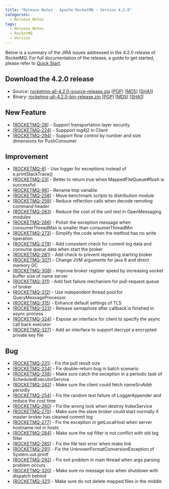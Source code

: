 ```yaml
---
title: "Release Notes - Apache RocketMQ - Version 4.2.0"
categories:
  - Release_Notes
tags:
  - Release_Notes
  - RocketMQ
  - Version
---
```


Below is a summary of the JIRA issues addressed in the 4.2.0 release of RocketMQ. For full documentation of the release, a guide to get started, please refer to <a href='/docs/quick-start/'>Quick Start</a>.

<h2> Download the 4.2.0 release
</h2>

* Source: [rocketmq-all-4.2.0-source-release.zip](https://www.apache.org/dyn/closer.cgi?path=rocketmq/4.2.0/rocketmq-all-4.2.0-source-release.zip) [[PGP](https://www.apache.org/dist/rocketmq/4.2.0/rocketmq-all-4.2.0-source-release.zip.asc)] [[MD5](https://www.apache.org/dist/rocketmq/4.2.0/rocketmq-all-4.2.0-source-release.zip.md5)] [[SHA1](https://www.apache.org/dist/rocketmq/4.2.0/rocketmq-all-4.2.0-source-release.zip.sha1)]
* Binary: [rocketmq-all-4.2.0-bin-release.zip](https://www.apache.org/dyn/closer.cgi?path=rocketmq/4.2.0/rocketmq-all-4.2.0-bin-release.zip) [[PGP](https://www.apache.org/dist/rocketmq/4.2.0/rocketmq-all-4.2.0-bin-release.zip.asc)] [[MD5](https://www.apache.org/dist/rocketmq/4.2.0/rocketmq-all-4.2.0-bin-release.zip.md5)] [[SHA1](https://www.apache.org/dist/rocketmq/4.2.0/rocketmq-all-4.2.0-bin-release.zip.sha1)]

## New Feature

<ul>
<li>[<a href='https://issues.apache.org/jira/browse/ROCKETMQ-28'>ROCKETMQ-28</a>] -         Support transportation layer security
</li>
<li>[<a href='https://issues.apache.org/jira/browse/ROCKETMQ-224'>ROCKETMQ-224</a>] -       Suppport log4j2 in Client
</li>
<li>[<a href='https://issues.apache.org/jira/browse/ROCKETMQ-294'>ROCKETMQ-294</a>] -       Support flow control by number and size dimensions for PushConsumer
</li>
</ul>

## Improvement

<ul>
<li>[<a href='https://issues.apache.org/jira/browse/ROCKETMQ-6'>ROCKETMQ-6</a>] -         Use logger for exceptions instead of e.printStackTrace()
</li>
<li>[<a href='https://issues.apache.org/jira/browse/ROCKETMQ-23'>ROCKETMQ-23</a>] -     Better to return true when MappedFileQueue#flush is successful
</li>
<li>[<a href='https://issues.apache.org/jira/browse/ROCKETMQ-96'>ROCKETMQ-96</a>] -     Rename tmp variable 
</li>
<li>[<a href='https://issues.apache.org/jira/browse/ROCKETMQ-258'>ROCKETMQ-258</a>] -   Move benchmark scripts to distribution module
</li>
<li>[<a href='https://issues.apache.org/jira/browse/ROCKETMQ-259'>ROCKETMQ-259</a>] -   Reduce reflection calls when decode remoting command header
</li>
<li>[<a href='https://issues.apache.org/jira/browse/ROCKETMQ-263'>ROCKETMQ-263</a>] -   Reduce the cost of the unit test in OpenMessaging modules
</li>
<li>[<a href='https://issues.apache.org/jira/browse/ROCKETMQ-266'>ROCKETMQ-266</a>] -   Polish the exception message when  consumerThreadMax is smaller than consumerThreadMin
</li>
<li>[<a href='https://issues.apache.org/jira/browse/ROCKETMQ-273'>ROCKETMQ-273</a>] -   Simplify the code when the method has no write operation
</li>
<li>[<a href='https://issues.apache.org/jira/browse/ROCKETMQ-279'>ROCKETMQ-279</a>] -   Add consistent check for commit log data and consume queue data when start the broker
</li>
<li>[<a href='https://issues.apache.org/jira/browse/ROCKETMQ-281'>ROCKETMQ-281</a>] -       Add check to prevent repeating starting broker
</li>
<li>[<a href='https://issues.apache.org/jira/browse/ROCKETMQ-307'>ROCKETMQ-307</a>] -   Change JVM arguments for java 8 and direct memory GC
</li>
<li>[<a href='https://issues.apache.org/jira/browse/ROCKETMQ-308'>ROCKETMQ-308</a>] -   Improve broker register speed by increasing socket buffer size of name server 
</li>
<li>[<a href='https://issues.apache.org/jira/browse/ROCKETMQ-311'>ROCKETMQ-311</a>] -   Add fast failure mechanism for pull-request queue of broker
</li>
<li>[<a href='https://issues.apache.org/jira/browse/ROCKETMQ-312'>ROCKETMQ-312</a>] -   Use independent thread pool for QueryMessageProcessor
</li>
<li>[<a href='https://issues.apache.org/jira/browse/ROCKETMQ-315'>ROCKETMQ-315</a>] -   Enhance default settings of TLS
</li>
<li>[<a href='https://issues.apache.org/jira/browse/ROCKETMQ-323'>ROCKETMQ-323</a>] -   Release semaphore after callback is finished in async process
</li>
<li>[<a href='https://issues.apache.org/jira/browse/ROCKETMQ-324'>ROCKETMQ-324</a>] -   Expose an interface for client to specify the async call back executor
</li>
<li>[<a href='https://issues.apache.org/jira/browse/ROCKETMQ-327'>ROCKETMQ-327</a>] -   Add an interface to support decrypt a encrypted private key file
</li>
</ul>


## Bug

<ul>
<li>[<a href='https://issues.apache.org/jira/browse/ROCKETMQ-231'>ROCKETMQ-231</a>] -   Fix the pull result size
</li>
<li>[<a href='https://issues.apache.org/jira/browse/ROCKETMQ-234'>ROCKETMQ-234</a>] -   Fix double-return bug in batch scenario
</li>

<li>[<a href='https://issues.apache.org/jira/browse/ROCKETMQ-238'>ROCKETMQ-238</a>] -    Make sure catch the exception in a periodic task of ScheduledExecutorService 
</li>
<li>[<a href='https://issues.apache.org/jira/browse/ROCKETMQ-242'>ROCKETMQ-242</a>] -   Make sure the client could fetch nameSrvAddr periodly
</li>
<li>[<a href='https://issues.apache.org/jira/browse/ROCKETMQ-254'>ROCKETMQ-254</a>] -   Fix the random test failure of LoggerAppender and reduce the cost time
</li>
<li>[<a href='https://issues.apache.org/jira/browse/ROCKETMQ-260'>ROCKETMQ-260</a>] -   Fix the wrong lock when destroy IndexService
</li>
<li>[<a href='https://issues.apache.org/jira/browse/ROCKETMQ-270'>ROCKETMQ-270</a>] -   Make sure the slave broker could start normally if master broker has cleaned commit log
</li>
<li>[<a href='https://issues.apache.org/jira/browse/ROCKETMQ-277'>ROCKETMQ-277</a>] -   Fix the exception in getLocalHost when server hostname not in hosts
</li>
<li>[<a href='https://issues.apache.org/jira/browse/ROCKETMQ-284'>ROCKETMQ-284</a>] -   Make sure the sql filter is not conflict with old tag filter
</li>
<li>[<a href='https://issues.apache.org/jira/browse/ROCKETMQ-285'>ROCKETMQ-285</a>] -   Fix the file test error when make link
</li>
<li>[<a href='https://issues.apache.org/jira/browse/ROCKETMQ-291'>ROCKETMQ-291</a>] -   Fix the UnknownFormatConversionException of System.out.printf
</li>
<li>[<a href='https://issues.apache.org/jira/browse/ROCKETMQ-292'>ROCKETMQ-292</a>] -   Fix exit problem in main thread when args parsing problem occurs
</li>
<li>[<a href='https://issues.apache.org/jira/browse/ROCKETMQ-320'>ROCKETMQ-320</a>] -   Make sure no message loss when shutdown with dispatch behind
</li>
<li>[<a href='https://issues.apache.org/jira/browse/ROCKETMQ-321'>ROCKETMQ-321</a>] -   Make sure do not delete mapped files in the middle
</li>

</ul>
                                        
            


